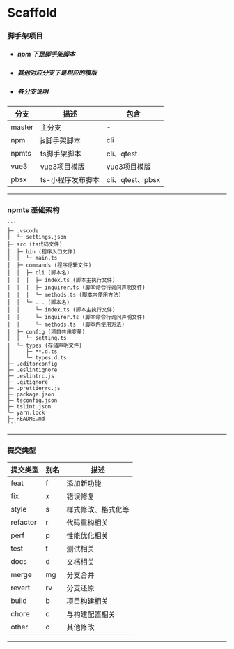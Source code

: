 # Scaffold

### 脚手架项目

- ##### npm 下是脚手架脚本
- ##### 其他对应分支下是相应的模版
- ##### 各分支说明

| 分支 | 描述 | 包含 |
| - | - | - |
| master | 主分支 | - |
| npm | js脚手架脚本 | cli |
| npmts | ts脚手架脚本 | cli、qtest |
| vue3 | vue3项目模版 | vue3项目模版 |
| pbsx | ts-小程序发布脚本 | cli、qtest、pbsx |

---

### npmts 基础架构

    ```
    ├─ .vscode
    │  └─ settings.json
    ├─ src (ts代码文件)
    │  ├─ bin (程序入口文件)
    │  │  └─ main.ts
    │  ├─ commands (程序逻辑文件)
    │  │  ├─ cli (脚本名)
    │  │  │  ├─ index.ts (脚本主执行文件)
    │  │  │  ├─ inquirer.ts (脚本命令行询问声明文件)
    │  │  │  └─ methods.ts (脚本内使用方法)
    │  │  └─ ... (脚本名)
    │  │     └─ index.ts (脚本主执行文件)
    │  │     └─ inquirer.ts (脚本命令行询问声明文件)
    │  │     └─ methods.ts  (脚本内使用方法)
    │  ├─ config (项目共用变量)
    │  │  └─ setting.ts
    │  └─ types (存储声明文件)
    │     ├─ **.d.ts
    │     └─ types.d.ts
    ├─ .editorconfig
    ├─ .eslintignore
    ├─ .eslintrc.js
    ├─ .gitignore
    ├─ .prettierrc.js
    ├─ package.json
    ├─ tsconfig.json
    ├─ tslint.json
    └─ yarn.lock
    ├─ README.md
    ```
---

### 提交类型

| 提交类型 | 别名 | 描述               |
| -------- | ---- | ------------------ |
| feat     | f    | 添加新功能         |
| fix      | x    | 错误修复           |
| style    | s    | 样式修改、格式化等 |
| refactor | r    | 代码重构相关       |
| perf     | p    | 性能优化相关       |
| test     | t    | 测试相关           |
| docs     | d    | 文档相关           |
| merge    | mg   | 分支合并           |
| revert   | rv   | 分支还原           |
| build    | b    | 项目构建相关       |
| chore    | c    | 与构建配置相关     |
| other    | o    | 其他修改           |

---
